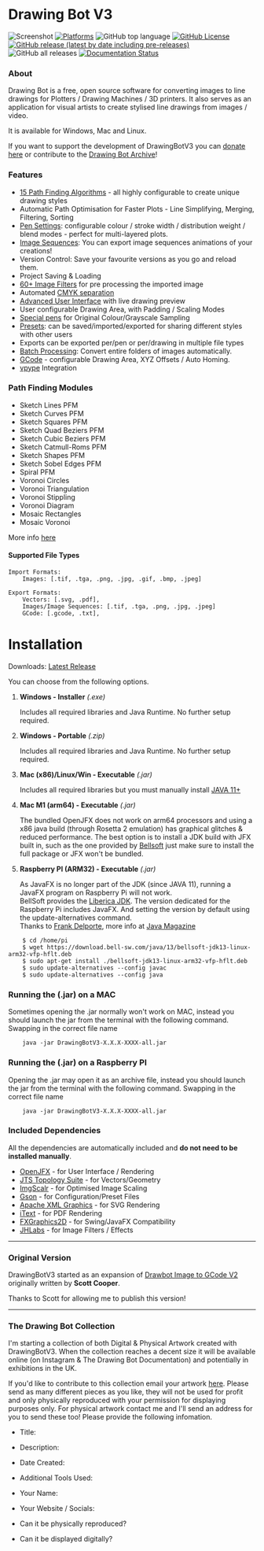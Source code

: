 # Drawing Bot V3

![Screenshot](https://github.com/SonarSonic/Drawbot_image_to_gcode_v3/blob/master/images/ScreenshotV101.PNG?raw=true)
[![Platforms](https://img.shields.io/badge/platform-Windows%2C%20Mac%2C%20Linux-green?style=flat-square)](https://github.com/SonarSonic/DrawingBotV3#installation)
![GitHub top language](https://img.shields.io/github/languages/top/SonarSonic/DrawingBotV3?style=flat-square)
[![GitHub License](https://img.shields.io/github/license/SonarSonic/DrawingBotV3?style=flat-square)](https://github.com/SonarSonic/DrawingBotV3/blob/master/LICENSE)
[![GitHub release (latest by date including pre-releases)](https://img.shields.io/github/v/release/SonarSonic/DrawingBotV3?include_prereleases&style=flat-square)](https://github.com/SonarSonic/DrawingBotV3/releases/latest)
![GitHub all releases](https://img.shields.io/github/downloads/SonarSonic/DrawingBotV3/total?style=flat-square)
[![Documentation Status](https://readthedocs.org/projects/drawingbotv3/badge/?version=latest)](https://drawingbotv3.readthedocs.io/en/latest/?badge=latest)

### About

Drawing Bot is a free, open source software for converting images to line drawings for Plotters / Drawing Machines / 3D printers. It also serves as an application for visual artists to create stylised line drawings from images / video.

It is available for Windows, Mac and Linux.

If you want to support the development of DrawingBotV3 you can [donate here](https://www.paypal.com/donate?hosted_button_id=ZFNJF2R4J87DG) or contribute to the [Drawing Bot Archive](https://github.com/SonarSonic/DrawingBotV3#the-drawing-bot-collection)!

### Features

-  [15 Path Finding Algorithms](https://drawingbotv3.readthedocs.io/en/latest/pfms.html) - all highly configurable to create unique drawing styles
-  Automatic Path Optimisation for Faster Plots - Line Simplifying, Merging, Filtering, Sorting
-  [Pen Settings](https://drawingbotv3.readthedocs.io/en/latest/pensettings.html): configurable colour / stroke width / distribution weight / blend modes - perfect for multi-layered plots.
-  [Image Sequences](https://drawingbotv3.readthedocs.io/en/latest/exportsettings.html#image-sequence-settings): You can export image sequences animations of your creations!
-  Version Control: Save your favourite versions as you go and reload them.
-  Project Saving & Loading
-  [60+ Image Filters](https://drawingbotv3.readthedocs.io/en/latest/preprocessing.html) for pre processing the imported image
-  Automated [CMYK separation](https://drawingbotv3.readthedocs.io/en/latest/cmyk.html)
-  [Advanced User Interface](https://drawingbotv3.readthedocs.io/en/latest/userinterface.html) with live drawing preview
-  User configurable Drawing Area, with Padding / Scaling Modes 
-  [Special pens](https://drawingbotv3.readthedocs.io/en/latest/pensettings.html#special-drawing-pens) for Original Colour/Grayscale Sampling
-  [Presets](https://drawingbotv3.readthedocs.io/en/latest/presets.html): can be saved/imported/exported for sharing different styles with other users
-  Exports can be exported per/pen or per/drawing in multiple file types
-  [Batch Processing](https://drawingbotv3.readthedocs.io/en/latest/batchprocessing.html): Convert entire folders of images automatically.
-  [GCode](https://drawingbotv3.readthedocs.io/en/latest/exportsettings.html#gcode-settings) - configurable Drawing Area, XYZ Offsets / Auto Homing.
-  [vpype](https://github.com/abey79/vpype) Integration

### Path Finding Modules
- Sketch Lines PFM
- Sketch Curves PFM 
- Sketch Squares PFM
- Sketch Quad Beziers PFM
- Sketch Cubic Beziers PFM
- Sketch Catmull-Roms PFM
- Sketch Shapes PFM
- Sketch Sobel Edges PFM
- Spiral PFM
- Voronoi Circles
- Voronoi Triangulation
- Voronoi Stippling
- Voronoi Diagram
- Mosaic Rectangles
- Mosaic Voronoi

More info [here](https://drawingbotv3.readthedocs.io/en/latest/pfms.html)

#### Supported File Types

```text
Import Formats: 
    Images: [.tif, .tga, .png, .jpg, .gif, .bmp, .jpeg] 
       
Export Formats: 
    Vectors: [.svg, .pdf],
    Images/Image Sequences: [.tif, .tga, .png, .jpg, .jpeg]
    GCode: [.gcode, .txt],
```

# Installation

Downloads: [Latest Release](https://github.com/SonarSonic/DrawingBotV3/releases/latest)

You can choose from the following options.

1) **Windows - Installer** _(.exe)_
        
   Includes all required libraries and Java Runtime. No further setup required.
   
2) **Windows - Portable** _(.zip)_
   
   Includes all required libraries and Java Runtime. No further setup required.

3) **Mac (x86)/Linux/Win - Executable** _(.jar)_ 

   Includes all required libraries but you must manually install [JAVA 11+](https://www.oracle.com/java/technologies/javase-downloads.html)
   
4) **Mac M1 (arm64) - Executable** _(.jar)_ 

   The bundled OpenJFX does not work on arm64 processors and using a x86 java build (through Rosetta 2 emulation) has graphical glitches & reduced performance. 
   The best option is to install a JDK build with JFX built in, such as the one provided by [Bellsoft](https://github.com/bell-sw/homebrew-liberica) just make sure to install the full package or JFX won't be bundled.

5) **Raspberry PI (ARM32) - Executable** _(.jar)_ 

   As JavaFX is no longer part of the JDK (since JAVA 11), running a JavaFX program on Raspberry Pi will not work.<br>
   BellSoft provides the [Liberica JDK](https://bell-sw.com/pages/downloads/#/java-11-lts). The version dedicated for the Raspberry Pi includes JavaFX. And setting the version by default using the update-alternatives command.<br>
   Thanks to [Frank Delporte](https://github.com/FDelporte), more info at [Java Magazine](https://blogs.oracle.com/javamagazine/getting-started-with-javafx-on-raspberry-pi)
```text
    $ cd /home/pi 
    $ wget https://download.bell-sw.com/java/13/bellsoft-jdk13-linux-arm32-vfp-hflt.deb 
    $ sudo apt-get install ./bellsoft-jdk13-linux-arm32-vfp-hflt.deb 
    $ sudo update-alternatives --config javac 
    $ sudo update-alternatives --config java
```

### Running the (.jar) on a MAC

Sometimes opening the .jar normally won't work on MAC, instead you should launch the jar from the terminal with the following command. Swapping in the correct file name
```text
    java -jar DrawingBotV3-X.X.X-XXXX-all.jar
```
### Running the (.jar) on a Raspberry PI

Opening the .jar may open it as an archive file, instead you should launch the jar from the terminal with the following command. Swapping in the correct file name
```text
    java -jar DrawingBotV3-X.X.X-XXXX-all.jar
```

### Included Dependencies

All the dependencies are automatically included and **do not need to be installed manually**.

- [OpenJFX](https://github.com/openjdk/jfx) - for User Interface / Rendering
- [JTS Topology Suite](https://github.com/locationtech/jts) - for Vectors/Geometry
- [ImgScalr](https://github.com/rkalla/imgscalr) - for Optimised Image Scaling
- [Gson](https://github.com/google/gson) - for Configuration/Preset Files
- [Apache XML Graphics](https://github.com/apache/xmlgraphics-batik) - for SVG Rendering
- [iText](https://github.com/itext/itextpdf) - for PDF Rendering
- [FXGraphics2D](https://github.com/jfree/fxgraphics2d) - for Swing/JavaFX Compatibility
- [JHLabs](http://www.jhlabs.com/) - for Image Filters / Effects

---

### Original Version

DrawingBotV3 started as an expansion of [Drawbot Image to GCode V2](https://github.com/Scott-Cooper/Drawbot_image_to_gcode_v2) originally written by **Scott Cooper**.

Thanks to Scott for allowing me to publish this version!

---


### The Drawing Bot Collection

I'm starting a collection of both Digital & Physical Artwork created with DrawingBotV3. When the collection reaches a decent size it will be available online (on Instagram & The Drawing Bot Documentation) and potentially in exhibitions in the UK.

If you'd like to contribute to this collection email your artwork [here](mailto:drawingbot@outlook.com?subject=[GitHub]%20Drawing%20Bot%20Collection). Please send as many different pieces as you like, they will not be used for profit and only physically reproduced with your permission for displaying purposes only. For physical artwork contact me and I'll send an address for you to send these too! Please provide the following infomation.

- Title:
- Description:
- Date Created: 
- Additional Tools Used:
- Your Name:
- Your Website / Socials:

- Can it be physically reproduced?
- Can it be displayed digitally?
